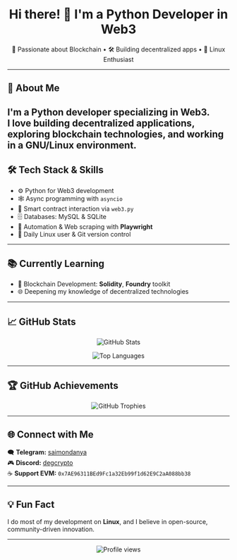 <!-- GitHub Profile README -->

<h1 align="center">Hi there! 👋 I'm a Python Developer in Web3</h1>

<p align="center">
  🚀 Passionate about Blockchain • 🛠️ Building decentralized apps • 🐧 Linux Enthusiast
</p>

---

## 🧩 About Me

I'm a Python developer specializing in **Web3**.  
I love building decentralized applications, exploring blockchain technologies, and working in a **GNU/Linux** environment.  
---

## 🛠️ Tech Stack & Skills

- ⚙️ Python for Web3 development  
- 🕸️ Async programming with `asyncio`  
- 🔗 Smart contract interaction via `web3.py`  
- 🗄️ Databases: MySQL & SQLite  
- 🤖 Automation & Web scraping with **Playwright**  
- 🐧 Daily Linux user & Git version control

---

## 📚 Currently Learning

- 📜 Blockchain Development: **Solidity**, **Foundry** toolkit  
- 🌐 Deepening my knowledge of decentralized technologies  

---

## 📈 GitHub Stats

<p align="center">
  <img src="https://github-readme-stats.vercel.app/api?username=Buldozerch&show_icons=true&theme=radical" alt="GitHub Stats" />
</p>

<p align="center">
  <img src="https://github-readme-stats.vercel.app/api/top-langs/?username=Buldozerch&layout=compact&theme=radical" alt="Top Languages" />
</p>

---

## 🏆 GitHub Achievements

<p align="center">
  <img src="https://github-profile-trophy.vercel.app/?username=Buldozerch&theme=onedark&margin-w=10&row=1" alt="GitHub Trophies" />
</p>

---

## 🌐 Connect with Me

<p align="left">
  🗨️ <strong>Telegram:</strong> <a href="https://t.me/saimondanya" target="_blank">saimondanya</a><br>
  🎮 <strong>Discord:</strong> <a href="https://discord.com/degcrypto" target="_blank">degcrypto</a><br>
  ☕ <strong>Support EVM:</strong> <code>0x7AE96311BEd9Fc1a32Eb99f1d62E9C2aA088bb38</code>
</p>

---

## 💡 Fun Fact

I do most of my development on **Linux**, and I believe in open-source, community-driven innovation.

---

<p align="center">
  <img src="https://komarev.com/ghpvc/?username=Buldozerch&style=flat-square&color=blue" alt="Profile views" />
</p>
